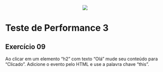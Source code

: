 <p align="center">
    <img src="https://www.infnet.edu.br/infnet/wp-content/themes/infnet.homepage//assets/img/LogoInfnetRodape.png"/>
</p>

# Teste de Performance 3

## Exercício 09

Ao clicar em um elemento “h2” com texto “Olá” mude seu conteúdo para “Clicado”. Adicione o evento pelo HTML e use a palavra chave “this”.
